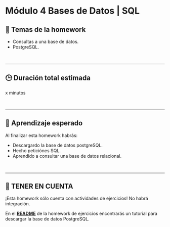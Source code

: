 # Módulo 4 Bases de Datos | SQL

## **📌 Temas de la homework**

-  Consultas a una base de datos.
-  PostgreSQL.

<br />

---

## **🕒 Duración total estimada**

x minutos

<br />

---

## **🔎 Aprendizaje esperado**

Al finalizar esta homework habrás:

-  Descargardo la base de datos postgreSQL.
-  Hecho peticiónes SQL.
-  Aprendido a consultar una base de datos relacional.

<br />

---

## **📎 TENER EN CUENTA**

¡Esta homework sólo cuenta con actividades de ejercicios! No habrá integración.

En el [**README**](./01%20-%20Exercises/README.md) de la homework de ejercicios encontrarás un tutorial para descargar la base de datos PostgreSQL.
